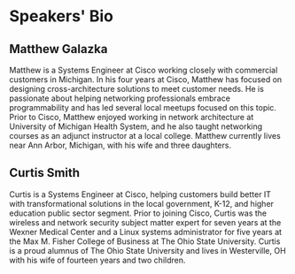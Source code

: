 # Speakers' Bio

## Matthew Galazka

Matthew is a Systems Engineer at Cisco working closely with commercial customers in Michigan. In his four years at 
Cisco, Matthew has focused on designing cross-architecture solutions to meet customer needs. He is passionate about 
helping networking professionals embrace programmability and has led several local meetups focused on this topic. 
Prior to Cisco, Matthew enjoyed working in network architecture at University of Michigan Health System, and he also 
taught networking courses as an adjunct instructor at a local college. Matthew currently lives near Ann Arbor, 
Michigan, with his wife and three daughters.

## Curtis Smith

Curtis is a Systems Engineer at Cisco, helping customers build better IT with transformational solutions in the local
government, K-12, and higher education public sector segment.  Prior to joining Cisco, Curtis was the wireless and 
network security subject matter expert for seven years at the Wexner Medical Center and a Linux systems administrator
for five years at the Max M. Fisher College of Business at The Ohio State University.  Curtis is a proud alumnus of
The Ohio State University and lives in Westerville, OH with his wife of fourteen years and two children.
